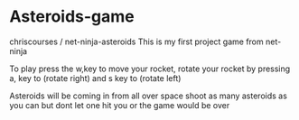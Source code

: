# Asteroids-game
chriscourses / net-ninja-asteroids
This is my first project game from net-ninja


To play press the w,key to move your rocket, 
rotate your rocket by pressing a, key to (rotate right) and s key to (rotate left)

Asteroids will be coming in from all over space shoot as many asteroids as you can but dont let one hit you or the game would be over
